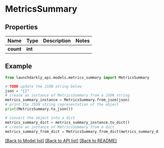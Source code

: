 # MetricsSummary


## Properties

Name | Type | Description | Notes
------------ | ------------- | ------------- | -------------
**count** | **int** |  | 

## Example

```python
from launchdarkly_api.models.metrics_summary import MetricsSummary

# TODO update the JSON string below
json = "{}"
# create an instance of MetricsSummary from a JSON string
metrics_summary_instance = MetricsSummary.from_json(json)
# print the JSON string representation of the object
print(MetricsSummary.to_json())

# convert the object into a dict
metrics_summary_dict = metrics_summary_instance.to_dict()
# create an instance of MetricsSummary from a dict
metrics_summary_from_dict = MetricsSummary.from_dict(metrics_summary_dict)
```
[[Back to Model list]](../README.md#documentation-for-models) [[Back to API list]](../README.md#documentation-for-api-endpoints) [[Back to README]](../README.md)


